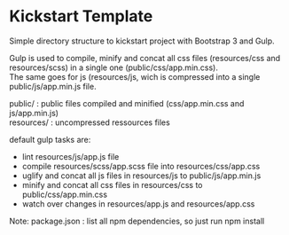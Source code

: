 <h1>Kickstart Template</h1>

<p>Simple directory structure to kickstart project with Bootstrap 3 and Gulp.</p>

<p>
	Gulp is used to compile, minify and concat all css files (resources/css and resources/scss) in a single one (public/css/app.min.css). <br/>
	The same goes for js (resources/js, wich is compressed into a single public/js/app.min.js file.
</p>

<p>
	public/ : public files compiled and minified (css/app.min.css and js/app.min.js) <br/>
	resources/  : uncompressed ressources files
</p>

<p>
default gulp tasks are:
	<ul>
		<li>lint resources/js/app.js file</li>
		<li>compile resources/scss/app.scss file into resources/css/app.css</li>
		<li>uglify and concat all js files in resources/js to public/js/app.min.js</li>
		<li>minify and concat all css files in resources/css to public/css/app.min.css</li>
		<li>watch over changes in resources/app.js and resources/app.css</li>
	</ul>
</p>

<p>Note: package.json : list all npm dependencies, so just run npm install</p>
